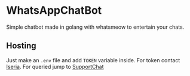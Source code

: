 # WhatsAppChatBot

Simple chatbot made in golang with whatsmeow to entertain your chats.


## Hosting 

Just make an ```.env``` file and add ```TOKEN``` variable inside. For token contact [Iseria](https://t.me/Iseriabot). For queried jump to [SupportChat](https://t.me/sernsupport)